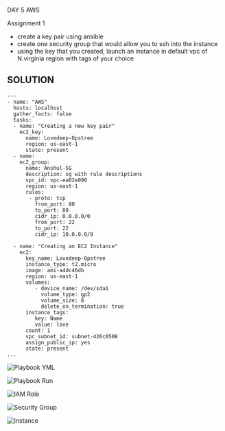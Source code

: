 DAY 5 AWS

Assignment 1
- create a key pair using ansible 
- create one security group that would allow you to ssh into the instance 
- using the key that you created, launch an instance in default vpc of N.virginia region with tags of your choice 

SOLUTION
---
```
---
- name: "AWS"
  hosts: localhost
  gather_facts: false
  tasks:
  - name: "Creating a new key pair"
    ec2_key:
      name: Lovedeep-Opstree
      region: us-east-1
      state: present
  - name:
    ec2_group:
      name: Anshul-SG
      description: sg with rule descriptions
      vpc_id: vpc-ea02e090
      region: us-east-1
      rules:
       - proto: tcp
         from_port: 80
         to_port: 80
         cidr_ip: 0.0.0.0/0
         from_port: 22
         to_port: 22
         cidr_ip: 10.0.0.0/8

  - name: "Creating an EC2 Instance"
    ec2:
      key_name: Lovedeep-Opstree
      instance_type: t2.micro
      image: ami-a4dc46db
      region: us-east-1
      volumes:
         - device_name: /dev/sda1
           volume_type: gp2
           volume_size: 8
           delete_on_termination: true
      instance_tags:
         key: Name
         value: love
      count: 1
      vpc_subnet_id: subnet-426c0508
      assign_public_ip: yes
      state: present
...
```

![Playbook YML]()

![Playbook Run]()

![IAM Role]()

![Security Group]()

![Instance]()
